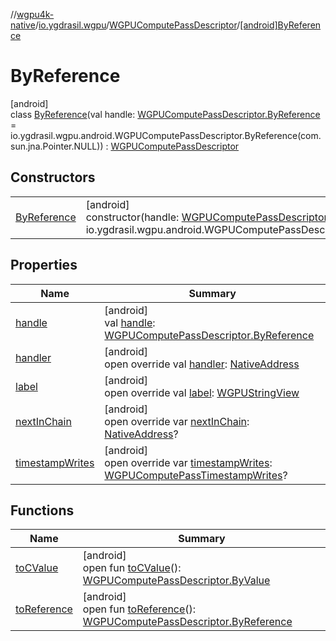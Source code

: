//[wgpu4k-native](../../../../index.md)/[io.ygdrasil.wgpu](../../index.md)/[WGPUComputePassDescriptor](../index.md)/[[android]ByReference](index.md)

# ByReference

[android]\
class [ByReference](index.md)(val handle: [WGPUComputePassDescriptor.ByReference](../../../io.ygdrasil.wgpu.android/-w-g-p-u-compute-pass-descriptor/-by-reference/index.md) = io.ygdrasil.wgpu.android.WGPUComputePassDescriptor.ByReference(com.sun.jna.Pointer.NULL)) : [WGPUComputePassDescriptor](../index.md)

## Constructors

| | |
|---|---|
| [ByReference](-by-reference.md) | [android]<br>constructor(handle: [WGPUComputePassDescriptor.ByReference](../../../io.ygdrasil.wgpu.android/-w-g-p-u-compute-pass-descriptor/-by-reference/index.md) = io.ygdrasil.wgpu.android.WGPUComputePassDescriptor.ByReference(com.sun.jna.Pointer.NULL)) |

## Properties

| Name | Summary |
|---|---|
| [handle](handle.md) | [android]<br>val [handle](handle.md): [WGPUComputePassDescriptor.ByReference](../../../io.ygdrasil.wgpu.android/-w-g-p-u-compute-pass-descriptor/-by-reference/index.md) |
| [handler](handler.md) | [android]<br>open override val [handler](handler.md): [NativeAddress](../../../ffi/-native-address/index.md) |
| [label](label.md) | [android]<br>open override val [label](label.md): [WGPUStringView](../../-w-g-p-u-string-view/index.md) |
| [nextInChain](next-in-chain.md) | [android]<br>open override var [nextInChain](next-in-chain.md): [NativeAddress](../../../ffi/-native-address/index.md)? |
| [timestampWrites](timestamp-writes.md) | [android]<br>open override var [timestampWrites](timestamp-writes.md): [WGPUComputePassTimestampWrites](../../-w-g-p-u-compute-pass-timestamp-writes/index.md)? |

## Functions

| Name | Summary |
|---|---|
| [toCValue](../[android]to-c-value.md) | [android]<br>open fun [toCValue](../[android]to-c-value.md)(): [WGPUComputePassDescriptor.ByValue](../../../io.ygdrasil.wgpu.android/-w-g-p-u-compute-pass-descriptor/-by-value/index.md) |
| [toReference](../to-reference.md) | [android]<br>open fun [toReference](../to-reference.md)(): [WGPUComputePassDescriptor.ByReference](../../../io.ygdrasil.wgpu.android/-w-g-p-u-compute-pass-descriptor/-by-reference/index.md) |